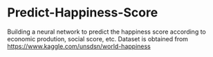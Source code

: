 # Predict-Happiness-Score
Building a neural network to predict the happiness score according to economic prodution, social score, etc. Dataset is obtained from https://www.kaggle.com/unsdsn/world-happiness
